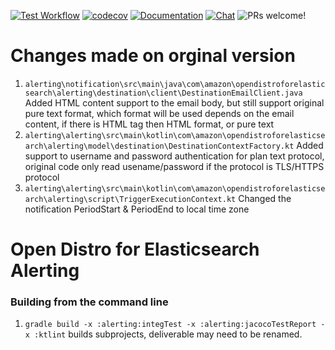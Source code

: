 [![Test Workflow](https://github.com/opendistro-for-elasticsearch/alerting/workflows/Test%20Workflow/badge.svg)](https://github.com/opendistro-for-elasticsearch/alerting/actions)
[![codecov](https://codecov.io/gh/opendistro-for-elasticsearch/alerting/branch/main/graph/badge.svg)](https://codecov.io/gh/opendistro-for-elasticsearch/alerting)
[![Documentation](https://img.shields.io/badge/api-reference-blue.svg)](https://opendistro.github.io/for-elasticsearch-docs/docs/alerting/api/)
[![Chat](https://img.shields.io/badge/chat-on%20forums-blue)](https://discuss.opendistrocommunity.dev/c/alerting/)
![PRs welcome!](https://img.shields.io/badge/PRs-welcome!-success)

# Changes made on orginal version
1. `alerting\notification\src\main\java\com\amazon\opendistroforelasticsearch\alerting\destination\client\DestinationEmailClient.java` 
   Added HTML content support to the email body, but still support original pure text format, which format will be used depends on the email content, if there is HTML tag then HTML format, or pure text
1. `alerting\alerting\src\main\kotlin\com\amazon\opendistroforelasticsearch\alerting\model\destination\DestinationContextFactory.kt` 
   Added support to username and password authentication for plan text protocol, original code only read usename/password if the protocol is TLS/HTTPS protocol 
1. `alerting\alerting\src\main\kotlin\com\amazon\opendistroforelasticsearch\alerting\script\TriggerExecutionContext.kt`
   Changed the notification PeriodStart & PeriodEnd to local time zone

# Open Distro for Elasticsearch Alerting

### Building from the command line

1. `gradle build -x :alerting:integTest -x :alerting:jacocoTestReport -x :ktlint` builds subprojects, deliverable may need to be renamed.
